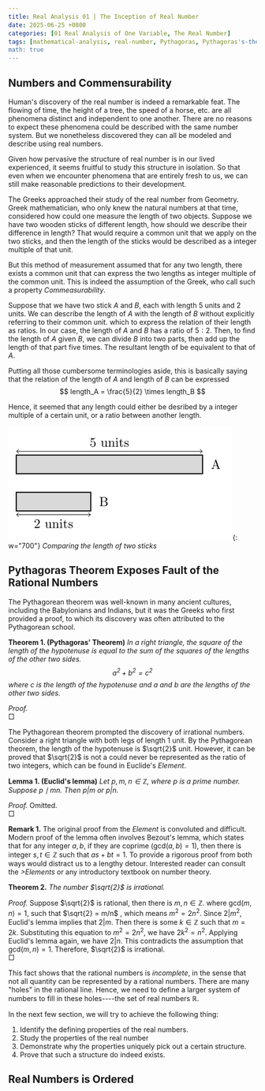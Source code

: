 ```yaml
---
title: Real Analysis 01 | The Inception of Real Number
date: 2025-06-25 +0800
categories: [01 Real Analysis of One Variable, The Real Number]
tags: [mathematical-analysis, real-number, Pythagoras, Pythagoras's-theorem, rational-number]     
math: true
---
```


## Numbers and Commensurability

Human's discovery of the real number is indeed a remarkable feat. The flowing of time, the height of a tree, the speed of a horse, etc. are all phenomena distinct and independent to one another. There are no reasons to expect these phenomena could be described with the same number system. But we nonetheless discovered they can all be modeled and describe using real numbers.

Given how pervasive the structure of real number is in our lived experienced, it seems fruitful to study this structure in isolation. So that even when we encounter phenomena that are entirely fresh to us, we can still make reasonable predictions to their development.

The Greeks approached their study of the real number from Geometry. Greek mathematician, who only knew the natural numbers at that time, considered how could one measure the length of two objects. Suppose we have two wooden sticks of different length, how should we describe their difference in length? That would require a common unit that we apply on the two sticks, and then the length of the sticks would be described as a integer multiple of that unit. 

But this method of measurement assumed that for any two length, there exists a common unit that can express the two lengths as integer multiple of the common unit. This is indeed the assumption of the Greek, who call such a property <i>Commeasurability</i>.

Suppose that we have two stick $A$ and $B$, each with length $5$ units and $2$ units. We can describe the length of $A$ with the length of $B$ without explicitly referring to their common unit. which to express the relation of their length as ratios. In our case, the length of $A$ and $B$ has a ratio of $5:2$. Then, to find the length of $A$ given $B$, we can divide $B$ into two parts, then add up the length of that part five times. The resultant length of be equivalent to that of $A$. 

Putting all those cumbersome terminologies aside, this is basically saying that the relation of the length of $A$ and length of $B$ can be expressed 
$$
length_A = \frac{5}{2} \times length_B
$$

Hence, it seemed that any length could either be desribed by a integer multiple of a certain unit, or a ratio between another length.

![two-sticks](image/2025-06-25-real-number-01.svg){: w="700"}
_Comparing the length of two sticks_
## Pythagoras Theorem Exposes Fault of the Rational Numbers

The Pythagorean theorem was well-known in many ancient cultures, including the Babylonians and Indians, but it was the Greeks who first provided a proof, to which its discovery was often attributed to the Pythagorean school.

<b>Theorem 1. (Pythagoras' Theorem)</b> <i>In a right triangle, the square of the length of the hypotenuse is equal to the sum of the squares of the lengths of the other two sides.
$$
a^2 + b^2 = c^2
$$
where $c$ is the length of the hypotenuse and $a$ and $b$ are the lengths of the other two sides.</i>

<i>Proof.</i><br>&#x25A1;

The Pythagorean theorem prompted the discovery of irrational numbers. Consider a right triangle with both legs of length $1$ unit. By the Pythagorean theorem, the length of the hypotenuse is $\sqrt{2}$ unit. However, it can be proved that $\sqrt{2}$ is not a could never be represented as the ratio of two integers, which can be found in Euclide's <i>Element</i>.

<b>Lemma 1. (Euclid's lemma)</b> <i>Let $p,m,n\in\mathbb{Z}$, where $p$ is a prime number. Suppose $p\mid mn$. Then $p|m$ or $p|n$.</i>

<i>Proof.</i> Omitted.<br>&#x25A1;

<b>Remark 1.</b> The original proof from the <i>Element</i> is convoluted and difficult. Modern proof of the lemma often involves Bezout's lemma, which states that for any integer $a,b$, if they are coprime ($\text{gcd}(a,b) =1$), then there is integer $s,t\in\mathbb{Z}$ such that $as + bt = 1$. To provide a rigorous proof from both ways would distract us to a lengthy detour. Interested reader can consult the <i>>Elements</i> or any introductory textbook on number theory.

<b>Theorem 2.</b> <i>The number $\sqrt{2}$ is irrational.</i>

<i>Proof.</i> Suppose $\sqrt{2}$ is rational, then there is $m,n\in\mathbb{Z}$. where $\text{gcd}(m,n) = 1$, such that $\sqrt{2} = m/n$ , which means $m^2 = 2n^2$. Since $2|m^2$, Euclid's lemma implies that $2|m$. Then there is some $k\in\mathbb{Z}$ such that $m = 2k$. Substituting this equation to $m^2 = 2n^2$, we have $2k^2 = n^2$. Applying Euclid's lemma again, we have $2|n$. This contradicts the assumption that $\text{gcd}(m,n) = 1$. Therefore, $\sqrt{2}$ is irrational.<br>&#x25A1;

This fact shows that the rational numbers is <i>incomplete</i>, in the sense that not all quantity can be represented by a rational numbers. There are many "holes" in the rational line. 
Hence, we need to define a larger system of numbers to fill in these holes----the set of real numbers $\mathbb{R}$.

In the next few section, we will try to achieve the following thing: 
1. Identify the defining properties of the real numbers.
2. Study the properties of the real number
3. Demonstrate why the properties uniquely pick out a certain structure.
4. Prove that such a structure do indeed exists.


## Real Numbers is Ordered

